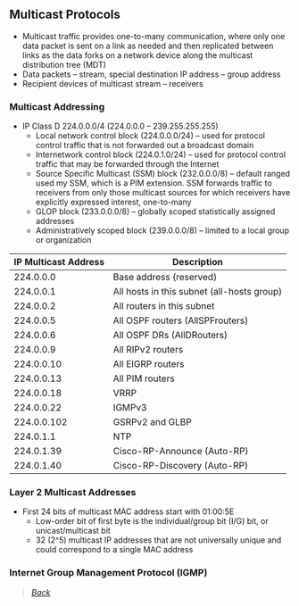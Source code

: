 ## Multicast Protocols  
* Multicast traffic provides one-to-many communication, where only one data packet is sent on a link as needed and then replicated between links as the data forks on a network device along the multicast distribution tree (MDT)  
* Data packets – stream, special destination IP address – group address  
* Recipient devices of multicast stream – receivers  


### Multicast Addressing  
* IP Class D 224.0.0.0/4 (224.0.0.0 – 239.255.255.255)  
  * Local network control block (224.0.0.0/24) – used for protocol control traffic that is not forwarded out a broadcast domain  
  * Internetwork control block (224.0.1.0/24) – used for protocol control traffic that may be forwarded through the Internet  
  * Source Specific Multicast (SSM) block (232.0.0.0/8) – default ranged used my SSM, which is a PIM extension. SSM forwards traffic to receivers from only those multicast sources for which receivers have explicitly expressed interest, one-to-many  
  * GLOP block (233.0.0.0/8) – globally scoped statistically assigned addresses  
  * Administratively scoped block (239.0.0.0/8) – limited to a local group or organization  

| **IP Multicast Address** | **Description** |  
| --- | --- |  
| 224.0.0.0 | Base address (reserved) |  
| 224.0.0.1 | All hosts in this subnet (all-hosts group) |  
| 224.0.0.2 | All routers in this subnet |  
| 224.0.0.5 | All OSPF routers (AllSPFrouters) |  
| 224.0.0.6 | All OSPF DRs (AllDRouters) |  
| 224.0.0.9 | All RIPv2 routers |  
| 224.0.0.10 | All EIGRP routers |  
| 224.0.0.13 | All PIM routers |  
| 224.0.0.18 | VRRP |  
| 224.0.0.22 | IGMPv3 |  
| 224.0.0.102 | GSRPv2 and GLBP |  
| 224.0.1.1 | NTP |  
| 224.0.1.39 | Cisco-RP-Announce (Auto-RP) |  
| 224.0.1.40 | Cisco-RP-Discovery (Auto-RP) |  


### Layer 2 Multicast Addresses  
* First 24 bits of multicast MAC address start with 01:00:5E  
  * Low-order bit of first byte is the individual/group bit (I/G) bit, or unicast/multicast bit  
  * 32 (2^5) multicast IP addresses that are not universally unique and could correspond to a single MAC address  
  
  
### Internet Group Management Protocol (IGMP)  



> [*Back*](https://github.com/network-dluong/CCNP-ENCOR/tree/3.0-Infrastructure)  
